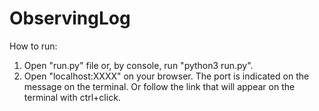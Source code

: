 # ObservingLog
How to run:

1. Open "run.py" file or, by console, run "python3 run.py".
2. Open "localhost:XXXX" on your browser. The port is indicated on the message on the terminal. Or follow the link that will appear on the terminal with ctrl+click.

